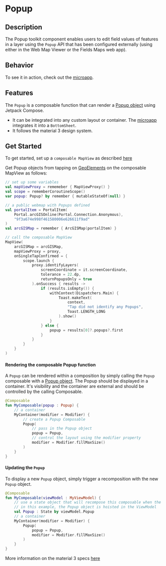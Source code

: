 

# Popup

## Description

The Popup toolkit component enables users to edit field values of features in a layer using the `Popup` API that has been configured externally (using either in the Web Map Viewer or the Fields Maps web app).

## Behavior

To see it in action, check out the [microapp](../../microapps/PopupApp).

## Features

The `Popup` is a composable function that can render a [Popup object](https://developers.arcgis.com/kotlin/api-reference/arcgis-maps-kotlin/com.arcgismaps.mapping.popup/-popup/index.html) using Jetpack Compose.
- It can be integrated into any custom layout or container. The [microapp](../../microapps/PopupApp) integrates it into a `BottomSheet`.
- It follows the material 3 design system.

## Get Started

To get started, set up a `composable MapView` as described [here](../geoview-compose/README.md)

Get Popup objects from tapping on [GeoElements](https://developers.arcgis.com/kotlin/api-reference/arcgis-maps-kotlin/com.arcgismaps.mapping/-geo-element/index.html) on the composable MapView as follows:

```kotlin
// set up some variables
val mapViewProxy = rememeber { MapViewProxy() }
val scope = rememberCoroutineScope()
var popup: Popup? by remember { mutableStateOf(null) }

// a public webmap with Popups defined
val portalItem = PortalItem(
    Portal.arcGISOnline(Portal.Connection.Anonymous),
    "9f3a674e998f461580006e626611f9ad"
)
val arcGISMap = remember { ArcGISMap(portalItem) }

// call the composable MapView
MapView(
    arcGISMap = arcGISMap,
    mapViewProxy = proxy,
    onSingleTapConfirmed = {
        scope.launch {
            proxy.identifyLayers(
                screenCoordinate = it.screenCoordinate,
                tolerance = 22.dp,
                returnPopupsOnly = true
            ).onSuccess { results ->
                if (results.isEmpty()) {
                    withContext(Dispatchers.Main) {
                        Toast.makeText(
                            context,
                            "Tap did not identify any Popups",
                            Toast.LENGTH_LONG
                        ).show()
                    }
                } else {
                    popup = results[0]?.popups?.first
                }
            }
        }
    }
)
```

#### Rendering the composable Popup function

A `Popup` can be rendered within a composition by simply calling the `Popup` composable with a [Popup object](https://developers.arcgis.com/kotlin/api-reference/arcgis-maps-kotlin/com.arcgismaps.mapping.popup/-popup/index.html). The Popup should be displayed in a container. It's visibility and the container are external and should be controlled by the calling Composable.

```kotlin  
@Composable  
fun MyComposable(popup : Popup) {  
    // a container  
    MyContainer(modifier = Modifier) {
    	// create a Popup Composable
        Popup(  
	        // pass in the Popup object  
	        popup = Popup,  
	        // control the layout using the modifier property  
	        modifier = Modifier.fillMaxSize()  
	    )  
    }  
} 
```  

#### Updating the `Popup`

To display a new `Popup` object, simply trigger a recomposition with the new `Popup` object.

```kotlin  
@Composable  
fun MyComposable(viewModel : MyViewModel) {  
    // use a state object that will recompose this composable when the Popup changes
    // in this example, the Popup object is hoisted in the ViewModel
    val Popup : State by viewModel.Popup  
    // a container  
    MyContainer(modifier = Modifier) {
        Popup(    
	        popup = Popup,  
	        modifier = Modifier.fillMaxSize()  
	    )  
    }  
}
```  

More information on the material 3 specs [here](https://m3.material.io/components/text-fields/specs#e4964192-72ad-414f-85b4-4b4357abb83c)
